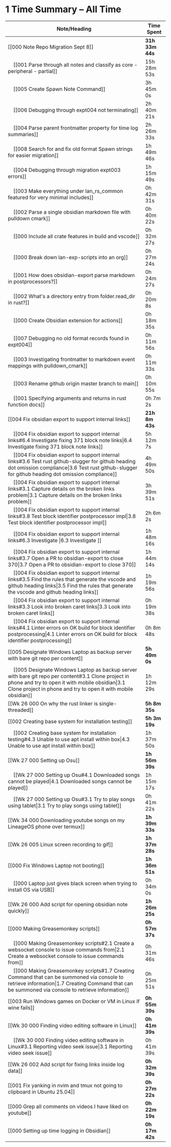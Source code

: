 # 1 Time Summary – All Time

| Note/Heading | Time Spent |
|--------------|------------|
| [[000 Note Repo Migration Sept 8]] | **31h 33m 44s** |
| &nbsp;&nbsp;&nbsp;&nbsp;[[001 Parse through all notes and classify as core - peripheral - partial]] | 15h 28m 53s |
| &nbsp;&nbsp;&nbsp;&nbsp;[[005 Create Spawn Note Command]] | 3h 45m 0s |
| &nbsp;&nbsp;&nbsp;&nbsp;[[006 Debugging through expt004 not terminating]] | 2h 40m 21s |
| &nbsp;&nbsp;&nbsp;&nbsp;[[004 Parse parent frontmatter property for time log summaries]] | 2h 26m 33s |
| &nbsp;&nbsp;&nbsp;&nbsp;[[008 Search for and fix old format Spawn strings for easier migration]] | 1h 49m 46s |
| &nbsp;&nbsp;&nbsp;&nbsp;[[004 Debugging through migration expt003 errors]] | 1h 15m 49s |
| &nbsp;&nbsp;&nbsp;&nbsp;[[003 Make everything under lan_rs_common featured for very minimal includes]] | 0h 42m 31s |
| &nbsp;&nbsp;&nbsp;&nbsp;[[002 Parse a single obsidian markdown file with pulldown cmark]] | 0h 40m 22s |
| &nbsp;&nbsp;&nbsp;&nbsp;[[000 Include all crate features in build and vscode]] | 0h 32m 27s |
| &nbsp;&nbsp;&nbsp;&nbsp;[[000 Break down lan-exp-scripts into an org]] | 0h 27m 24s |
| &nbsp;&nbsp;&nbsp;&nbsp;[[001 How does obsidian-export parse markdown in postprocessors?]] | 0h 24m 27s |
| &nbsp;&nbsp;&nbsp;&nbsp;[[002 What's a directory entry from folder.read_dir in rust?]] | 0h 20m 8s |
| &nbsp;&nbsp;&nbsp;&nbsp;[[000 Create Obsidian extension for actions]] | 0h 18m 35s |
| &nbsp;&nbsp;&nbsp;&nbsp;[[007 Debugging no old format records found in expt004]] | 0h 11m 56s |
| &nbsp;&nbsp;&nbsp;&nbsp;[[003 Investigating frontmatter to markdown event mappings with pulldown_cmark]] | 0h 11m 33s |
| &nbsp;&nbsp;&nbsp;&nbsp;[[003 Rename github origin master branch to main]] | 0h 10m 55s |
| &nbsp;&nbsp;&nbsp;&nbsp;[[001 Specifying arguments and returns in rust function docs]] | 0h 7m 2s |
| [[004 Fix obsidian export to support internal links]] | **21h 8m 43s** |
| &nbsp;&nbsp;&nbsp;&nbsp;[[004 Fix obsidian export to support internal links#6.4 Investigate fixing 371 block note links\|6.4 Investigate fixing 371 block note links]] | 5h 12m 7s |
| &nbsp;&nbsp;&nbsp;&nbsp;[[004 Fix obsidian export to support internal links#3.6 Test rust github-slugger for github heading dot omission compliance\|3.6 Test rust github-slugger for github heading dot omission compliance]] | 4h 49m 50s |
| &nbsp;&nbsp;&nbsp;&nbsp;[[004 Fix obsidian export to support internal links#3.1 Capture details on the broken links problem\|3.1 Capture details on the broken links problem]] | 3h 39m 51s |
| &nbsp;&nbsp;&nbsp;&nbsp;[[004 Fix obsidian export to support internal links#3.8 Test block identifier postprocessor impl\|3.8 Test block identifier postprocessor impl]] | 2h 6m 2s |
| &nbsp;&nbsp;&nbsp;&nbsp;[[004 Fix obsidian export to support internal links#6.3 Investigate \|6.3 Investigate ]] | 1h 48m 16s |
| &nbsp;&nbsp;&nbsp;&nbsp;[[004 Fix obsidian export to support internal links#3.7 Open a PR to obsidian-export to close 370\|3.7 Open a PR to obsidian-export to close 370]] | 1h 44m 14s |
| &nbsp;&nbsp;&nbsp;&nbsp;[[004 Fix obsidian export to support internal links#3.5 Find the rules that generate the vscode and github heading links\|3.5 Find the rules that generate the vscode and github heading links]] | 1h 19m 56s |
| &nbsp;&nbsp;&nbsp;&nbsp;[[004 Fix obsidian export to support internal links#3.3 Look into broken caret links\|3.3 Look into broken caret links]] | 0h 19m 38s |
| &nbsp;&nbsp;&nbsp;&nbsp;[[004 Fix obsidian export to support internal links#4.1 Linter errors on OK build for block identifier postprocessing\|4.1 Linter errors on OK build for block identifier postprocessing]] | 0h 8m 48s |
| [[005 Designate Windows Laptop as backup server with bare git repo per content]] | **5h 49m 0s** |
| &nbsp;&nbsp;&nbsp;&nbsp;[[005 Designate Windows Laptop as backup server with bare git repo per content#3.1 Clone project in phone and try to open it with mobile obsidian\|3.1 Clone project in phone and try to open it with mobile obsidian]] | 1h 12m 29s |
| [[Wk 26 000 On why the rust linker is single-threaded]] | **5h 8m 35s** |
| [[002 Creating base system for installation testing]] | **5h 3m 19s** |
| &nbsp;&nbsp;&nbsp;&nbsp;[[002 Creating base system for installation testing#4.3 Unable to use apt install within box\|4.3 Unable to use apt install within box]] | 1h 37m 50s |
| [[Wk 27 000 Setting up Osu]] | **1h 56m 39s** |
| &nbsp;&nbsp;&nbsp;&nbsp;[[Wk 27 000 Setting up Osu#4.1 Downloaded songs cannot be played\|4.1 Downloaded songs cannot be played]] | 1h 15m 17s |
| &nbsp;&nbsp;&nbsp;&nbsp;[[Wk 27 000 Setting up Osu#3.1 Try to play songs using tablet\|3.1 Try to play songs using tablet]] | 0h 41m 22s |
| [[Wk 34 000 Downloading youtube songs on my LineageOS phone over termux]] | **1h 39m 33s** |
| [[Wk 26 005 Linux screen recording to gif]] | **1h 37m 28s** |
| [[000 Fix Windows Laptop not booting]] | **1h 36m 51s** |
| &nbsp;&nbsp;&nbsp;&nbsp;[[000 Laptop just gives black screen when trying to install OS via USB]] | 0h 34m 0s |
| [[Wk 26 000 Add script for opening obsidian note quickly]] | **1h 26m 25s** |
| [[000 Making Greasemonkey scripts]] | **0h 57m 37s** |
| &nbsp;&nbsp;&nbsp;&nbsp;[[000 Making Greasemonkey scripts#2.1 Create a websocket console to issue commands from\|2.1 Create a websocket console to issue commands from]] | 0h 31m 46s |
| &nbsp;&nbsp;&nbsp;&nbsp;[[000 Making Greasemonkey scripts#1.7 Creating Command that can be summoned via console to retrieve information\|1.7 Creating Command that can be summoned via console to retrieve information]] | 0h 25m 51s |
| [[003 Run Windows games on Docker or VM in Linux if wine fails]] | **0h 55m 39s** |
| [[Wk 30 000 Finding video editing software in Linux]] | **0h 41m 39s** |
| &nbsp;&nbsp;&nbsp;&nbsp;[[Wk 30 000 Finding video editing software in Linux#3.1 Reporting video seek issue\|3.1 Reporting video seek issue]] | 0h 41m 39s |
| [[Wk 26 002 Add script for fixing links inside log data]] | **0h 32m 39s** |
| [[001 Fix yanking in nvim and tmux not going to clipboard in Ubuntu 25.04]] | **0h 27m 22s** |
| [[000 Grep all comments on videos I have liked on youtube]] | **0h 22m 19s** |
| [[000 Setting up time logging in Obsidian]] | **0h 17m 42s** |

